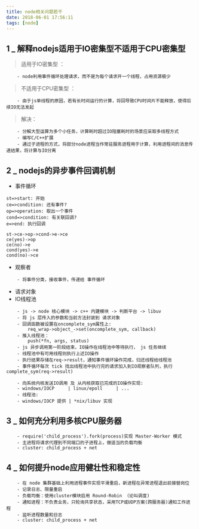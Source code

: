 ```yaml
---
title: node相关问题若干
date: 2018-06-01 17:56:11
tags: [node]
---
```


## 1 _ 解释nodejs适用于IO密集型不适用于CPU密集型

> 适用于IO密集型 ： 
```
    - node利用事件循环处理请求，而不是为每个请求开一个线程，占用资源极少
```
    
> 不适用于CPU密集型 ： 
```
    - 由于js单线程的原因，若有长时间运行的计算，将回导致CPU时间片不能释放，使得后续IO无法发起
```

> 解决：
```
    - 分解大型运算为多个小任务，计算耗时超过IO阻塞耗时的场景应采取多线程方式
    - 编写C/C++扩展
    - 通过子进程的方式，将部分node进程当作常驻服务进程用于计算，利用进程间的消息传递结果，将计算与IO分离
```      
      
## 2 _ nodejs的异步事件回调机制

- 事件循环

```flow
st=>start: 开始
ce=>condition: 还有事件?
op=>operation: 取出一个事件
cond=>condition: 有关联回调?
e=>end: 执行回调

st->ce->op->cond->e->ce
ce(yes)->op
ce(no)->e
cond(yes)->e
cond(no)->ce
```

- 观察者

```
    - 将事件分类，接收事件，传递给 事件循环
```

- 请求对象
- IO线程池

```
    - js -> node 核心模块 -> c++ 内建模块 -> 判断平台 -> libuv
    - 将 js 层传入的参数和当前方法封装到 请求对象
    - 回调函数被设置在oncomplete_sym属性上:
        req_wrap->object_->set(oncomplete_sym, callback)
    - 推入线程池：
        push(*fn, args, status)
    - js 异步调用第一阶段结束，IO操作在线程池中等待执行， js 任务继续
    - 线程池中有可用线程则执行上述IO操作
    - 执行结果存储在req->result，通知事件循环操作完成，归还线程给线程池
    - 事件循环每次 tick 找出线程池中执行完的请求加入到IO观察者队列，执行 complete_sym(req->result)
```

```
    - 向系统内核发送IO调用 及 从内核获取已完成的IO操作实现:
    - windows/IOCP     | linux/epoll     | ...
    - 线程池:
    - windows/IOCP 提供 | *nix/libuv 实现
```

## 3 _ 如何充分利用多核CPU服务器

```
    - require('child_process').fork(process)实现 Master-Worker 模式
    - 主进程将请求代理到不同端口的子进程上，做适当的负载均衡
    - cluster: child_process + net
```

## 4 _ 如何提升node应用健壮性和稳定性

```
    - 在 node 集群基础上利用进程事件实现平滑重启，新进程在异常进程退出前接替岗位
    - 记录日志、限量重启
    - 负载均衡：使用cluster模块启用 Round-Robin （论叫调度)
    - 通知进程：不负责业务，只轮询共享状态，采用TCP或UDP方案(跨服务器)通知工作进程
    - 监听进程数量和日志
    - cluster: child_process + net
```
